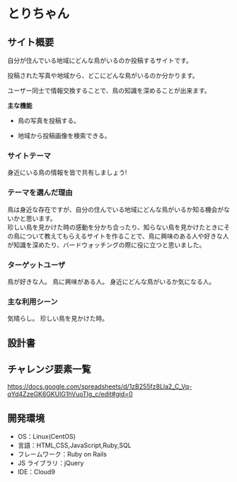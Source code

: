 # とりちゃん

## サイト概要

自分が住んでいる地域にどんな鳥がいるのか投稿するサイトです。

投稿された写真や地域から、どこにどんな鳥がいるのか分かります。

ユーザー同士で情報交換することで、鳥の知識を深めることが出来ます。

**主な機能**

- 鳥の写真を投稿する。

- 地域から投稿画像を検索できる。

### サイトテーマ

身近にいる鳥の情報を皆で共有しましょう!

### テーマを選んだ理由

鳥は身近な存在ですが、自分の住んでいる地域にどんな鳥がいるか知る機会がないかと思います。<br>
珍しい鳥を見かけた時の感動を分かち合ったり、知らない鳥を見かけたときにその鳥について教えてもらえるサイトを作ることで、鳥に興味のある人や好きな人が知識を深めたり、バードウォッチングの際に役に立つと思いました。

### ターゲットユーザ

鳥が好きな人。
鳥に興味がある人。
身近にどんな鳥がいるか気になる人。

### 主な利用シーン

気晴らし。
珍しい鳥を見かけた時。

## 設計書

## チャレンジ要素一覧

https://docs.google.com/spreadsheets/d/1zB255fz8Lla2_C_Vq-qYd4ZzeGK6GKUlG1hVuoTIg_c/edit#gid=0

## 開発環境

- OS：Linux(CentOS)
- 言語：HTML,CSS,JavaScript,Ruby,SQL
- フレームワーク：Ruby on Rails
- JS ライブラリ：jQuery
- IDE：Cloud9
